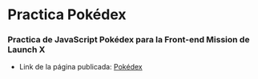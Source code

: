 # Practica Pokédex
### Practica de JavaScript Pokédex para la Front-end Mission de Launch X

* Link de la página publicada: [Pokédex](https://oscarpedroza.github.io/PracticaPokedex.github.io/)
